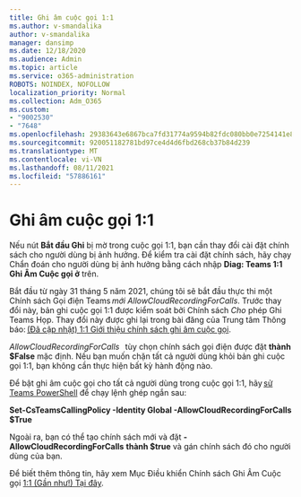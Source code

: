 ```yaml
---
title: Ghi âm cuộc gọi 1:1
ms.author: v-smandalika
author: v-smandalika
manager: dansimp
ms.date: 12/18/2020
ms.audience: Admin
ms.topic: article
ms.service: o365-administration
ROBOTS: NOINDEX, NOFOLLOW
localization_priority: Normal
ms.collection: Adm_O365
ms.custom:
- "9002530"
- "7648"
ms.openlocfilehash: 29383643e6867bca7fd31774a9594b82fdc080bb0e7254141e8c883ad861075e
ms.sourcegitcommit: 920051182781bd97ce4d4d6fbd268cb37b84d239
ms.translationtype: MT
ms.contentlocale: vi-VN
ms.lasthandoff: 08/11/2021
ms.locfileid: "57886161"
---
```

# <a name="11-call-recording"></a>Ghi âm cuộc gọi 1:1

Nếu nút **Bắt đầu Ghi** bị mờ trong cuộc gọi 1:1, bạn cần thay đổi cài đặt chính sách cho người dùng bị ảnh hưởng. Để kiểm tra cài đặt chính sách, hãy chạy Chẩn đoán cho người dùng bị ảnh hưởng bằng cách nhập **Diag: Teams 1:1 Ghi Âm Cuộc gọi ở** trên.     

Bắt đầu từ ngày 31 tháng 5 năm 2021, chúng tôi sẽ bắt đầu thực thi một Chính sách Gọi điện Teams *mới AllowCloudRecordingForCalls*. Trước thay đổi này, bản ghi cuộc gọi 1:1 được kiểm soát bởi Chính sách *Cho* phép Ghi Teams Họp. Thay đổi này được ghi lại trong bài đăng của Trung tâm Thông báo: [(Đã cập nhật) 1:1 Giới thiệu chính sách ghi âm cuộc gọi](https://portal.microsoft.com/Adminportal/Home?ref=MessageCenter/:/messages/MC238796).  

*AllowCloudRecordingForCalls*   tùy chọn chính sách gọi điện được đặt **thành $False** mặc định. Nếu bạn muốn chặn tất cả người dùng khỏi bản ghi cuộc gọi 1:1, bạn không cần thực hiện bất kỳ hành động nào.  

Để bật ghi âm cuộc gọi cho tất cả người dùng trong cuộc gọi 1:1, hãy [sử Teams PowerShell](https://docs.microsoft.com/microsoftteams/teams-powershell-install) để chạy lệnh ghép ngắn sau: 

**Set-CsTeamsCallingPolicy -Identity Global -AllowCloudRecordingForCalls $True** 

Ngoài ra, bạn có thể tạo chính sách mới và đặt **-AllowCloudRecordingForCalls** **thành $true** và gán chính sách đó cho người dùng của bạn. 

Để biết thêm thông tin, hãy xem Mục Điều khiển Chính sách Ghi Âm Cuộc gọi [1:1 (Gần như!) Tại đây](https://techcommunity.microsoft.com/t5/microsoft-teams-support/1-1-call-recording-policy-controls-are-almost-here/ba-p/2217668).
